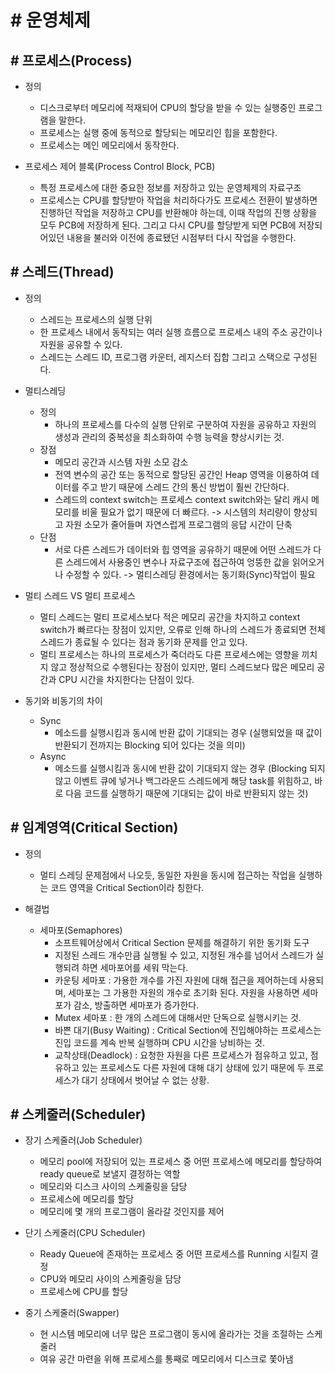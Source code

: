 # # 운영체제

## # 프로세스(Process)

* 정의
	* 디스크로부터 메모리에 적재되어 CPU의 할당을 받을 수 있는 실행중인 프로그램을 말한다.
	* 프로세스는 실행 중에 동적으로 할당되는 메모리인 힙을 포함한다.
	* 프로세스는 메인 메모리에서 동작한다.

* 프로세스 제어 블록(Process Control Block, PCB)
	* 특정 프로세스에 대한 중요한 정보를 저장하고 있는 운영체제의 자료구조
	* 프로세스는 CPU를 할당받아 작업을 처리하다가도 프로세스 전환이 발생하면 진행하던 작업을 저장하고 CPU를 반환해야 하는데, 이때 작업의 진행 상황을 모두 PCB에 저장하게 된다. 그리고 다시 CPU를 할당받게 되면 PCB에 저장되어있던 내용을 불러와 이전에 종료됐던 시점부터 다시 작업을 수행한다.


## # 스레드(Thread)

* 정의
	* 스레드는 프로세스의 실행 단위
	* 한 프로세스 내에서 동작되는 여러 실행 흐름으로 프로세스 내의 주소 공간이나 자원을 공유할 수 있다.
	* 스레드는 스레드 ID, 프로그램 카운터, 레지스터 집합 그리고 스택으로 구성된다.

* 멀티스레딩
	* 정의
		* 하나의 프로세스를 다수의 실행 단위로 구분하여 자원을 공유하고 자원의 생성과 관리의 중복성을 최소화하여 수행 능력을 향상시키는 것.
	* 장점
		* 메모리 공간과 시스템 자원 소모 감소
		* 전역 변수의 공간 또는 동적으로 할당된 공간인 Heap 영역을 이용하여 데이터를 주고 받기 때문에 스레드 간의 통신 방법이 훨씬 간단하다.
		* 스레드의 context switch는 프로세스 context switch와는 달리 캐시 메모리를 비울 필요가 없기 때문에 더 빠르다. -> 시스템의 처리량이 향상되고 자원 소모가 줄어들며 자연스럽게 프로그램의 응답 시간이 단축
	* 단점
		* 서로 다른 스레드가 데이터와 힙 영역을 공유하기 때문에 어떤 스레드가 다른 스레드에서 사용중인 변수나 자료구조에 접근하여 엉뚱한 값을 읽어오거나 수정할 수 있다. -> 멀티스레딩 환경에서는 동기화(Sync)작업이 필요

* 멀티 스레드 VS 멀티 프로세스
	* 멀티 스레드는 멀티 프로세스보다 적은 메모리 공간을 차지하고 context switch가 빠르다는 장점이 있지만, 오류로 인해 하나의 스레드가 종료되면 전체 스레드가 종료될 수 있다는 점과 동기화 문제를 안고 있다.
	* 멀티 프로세스는 하나의 프로세스가 죽더라도 다른 프로세스에는 영향을 끼치지 않고 정상적으로 수행된다는 장점이 있지만, 멀티 스레드보다 많은 메모리 공간과 CPU 시간을 차지한다는 단점이 있다.

* 동기와 비동기의 차이
	* Sync
		* 메소드를 실행시킴과 동시에 반환 값이 기대되는 경우 (실행되었을 때 값이 반환되기 전까지는 Blocking 되어 있다는 것을 의미)
	* Async
		* 메소드를 실행시킴과 동시에 반환 값이 기대되지 않는 경우 (Blocking 되지 않고 이벤트 큐에 넣거나 백그라운드 스레드에게 해당 task를 위힘하고, 바로 다음 코드를 실행하기 때문에 기대되는 값이 바로 반환되지 않는 것)


## # 임계영역(Critical Section)

* 정의
	* 멀티 스레딩 문제점에서 나오듯, 동일한 자원을 동시에 접근하는 작업을 실행하는 코드 영역을 Critical Section이라 칭한다.

* 해결법
	* 세마포(Semaphores)
		* 소프트웨어상에서 Critical Section 문제를 해결하기 위한 동기화 도구
		* 지정된 스레드 개수만큼 실행될 수 있고, 지정된 개수를 넘어서 스레드가 실행되려 하면 세마포어를 세워 막는다.
		* 카운팅 세마포 : 가용한 개수를 가진 자원에 대해 접근을 제어하는데 사용되며, 세마포는 그 가용한 자원의 개수로 초기화 된다. 자원을 사용하면 세마포가 감소, 방출하면 세마포가 증가한다.
		* Mutex 세마포 : 한 개의 스레드에 대해서만 단독으로 실행시키는 것.
		* 바쁜 대기(Busy Waiting) : Critical Section에 진입해야하는 프로세스는 진입 코드를 계속 반복 실행하며 CPU 시간을 낭비하는 것.
		* 교착상태(Deadlock) : 요청한 자원을 다른 프로세스가 점유하고 있고, 점유하고 있는 프로세스도 다른 자원에 대해 대기 상태에 있기 때문에 두 프로세스가 대기 상태에서 벗어날 수 없는 상황.


## # 스케줄러(Scheduler)

* 장기 스케줄러(Job Scheduler)
	* 메모리 pool에 저장되어 있는 프로세스 중 어떤 프로세스에 메모리를 할당하여 ready queue로 보낼지 결정하는 역할
	* 메모리와 디스크 사이의 스케줄링을 담당
	* 프로세스에 메모리를 할당
	* 메모리에 몇 개의 프로그램이 올라갈 것인지를 제어

* 단기 스케줄러(CPU Scheduler)
	* Ready Queue에 존재하는 프로세스 중 어떤 프로세스를 Running 시킬지 결정
	* CPU와 메모리 사이의 스케줄링을 담당
	* 프로세스에 CPU를 할당

* 중기 스케줄러(Swapper)
	* 현 시스템 메모리에 너무 많은 프로그램이 동시에 올라가는 것을 조절하는 스케줄러
	* 여유 공간 마련을 위해 프로세스를 통째로 메모리에서 디스크로 쫓아냄
